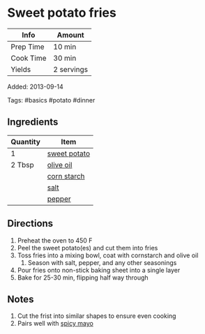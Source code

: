 # Sweet potato fries

| Info      | Amount     |
| --------- | ---------- |
| Prep Time | 10 min     |
| Cook Time | 30 min     |
| Yields    | 2 servings |

Added: 2013-09-14

Tags: #basics #potato #dinner

## Ingredients

| Quantity | Item                                              |
| -------- | ------------------------------------------------- |
| 1        | [sweet potato](../_ingredients/sweet%20potato.md) |
| 2 Tbsp   | [olive oil](../_ingredients/olive%20oil.md)       |
|          | [corn starch](../_ingredients/corn%20starch.md)   |
|          | [salt](../_ingredients/salt.md)                   |
|          | [pepper](../_ingredients/pepper.md)               |

## Directions

1. Preheat the oven to 450 F
2. Peel the sweet potato(es) and cut them into fries
3. Toss fries into a mixing bowl, coat with cornstarch and olive oil
     1. Season with salt, pepper, and any other seasonings
4. Pour fries onto non-stick baking sheet into a single layer
5. Bake for 25-30 min, flipping half way through

## Notes

1. Cut the frist into similar shapes to ensure even cooking
2. Pairs well with [spicy mayo](spicy-mayo.md)
